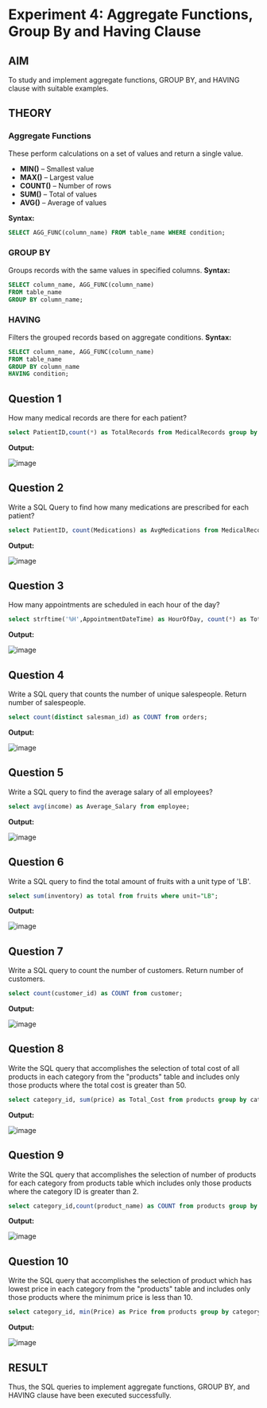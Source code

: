 # Experiment 4: Aggregate Functions, Group By and Having Clause

## AIM
To study and implement aggregate functions, GROUP BY, and HAVING clause with suitable examples.

## THEORY

### Aggregate Functions
These perform calculations on a set of values and return a single value.

- **MIN()** – Smallest value  
- **MAX()** – Largest value  
- **COUNT()** – Number of rows  
- **SUM()** – Total of values  
- **AVG()** – Average of values

**Syntax:**
```sql
SELECT AGG_FUNC(column_name) FROM table_name WHERE condition;
```
### GROUP BY
Groups records with the same values in specified columns.
**Syntax:**
```sql
SELECT column_name, AGG_FUNC(column_name)
FROM table_name
GROUP BY column_name;
```
### HAVING
Filters the grouped records based on aggregate conditions.
**Syntax:**
```sql
SELECT column_name, AGG_FUNC(column_name)
FROM table_name
GROUP BY column_name
HAVING condition;
```

**Question 1**
--
How many medical records are there for each patient?

```sql
select PatientID,count(*) as TotalRecords from MedicalRecords group by PatientID;
```

**Output:**

![image](https://github.com/user-attachments/assets/3a65ce4e-eae4-411a-a048-af8ce875c9af)


**Question 2**
---
Write a SQL Query to find how many medications are prescribed for each patient?

```sql
select PatientID, count(Medications) as AvgMedications from MedicalRecords group by PatientID;
```

**Output:**

![image](https://github.com/user-attachments/assets/69c4b3c0-10ed-44d3-8475-0b497d2fe2fb)


**Question 3**
---
How many appointments are scheduled in each hour of the day?

```sql
select strftime('%H',AppointmentDateTime) as HourOfDay, count(*) as TotalAppointments from Appointments group by HourOfDay;
```

**Output:**

![image](https://github.com/user-attachments/assets/087c9be1-12fd-4b17-ad20-154280b274be)


**Question 4**
---
Write a SQL query that counts the number of unique salespeople. Return number of salespeople.

```sql
select count(distinct salesman_id) as COUNT from orders;
```

**Output:**

![image](https://github.com/user-attachments/assets/c34457df-85f7-4b86-9819-26015c535894)


**Question 5**
---
Write a SQL query to  find the average salary of all employees?

```sql
select avg(income) as Average_Salary from employee;
```

**Output:**

![image](https://github.com/user-attachments/assets/0fffcde1-89f9-447b-ad59-e6e812c5cbe2)


**Question 6**
---
Write a SQL query to find the total amount of fruits with a unit type of 'LB'.

```sql
select sum(inventory) as total from fruits where unit="LB";
```

**Output:**

![image](https://github.com/user-attachments/assets/d1a5e248-9ec5-470a-b1a8-dd18123889de)


**Question 7**
---
Write a SQL query to count the number of customers. Return number of customers.

```sql
select count(customer_id) as COUNT from customer;
```

**Output:**

![image](https://github.com/user-attachments/assets/2f4248a5-1886-4fb6-8e1e-1c82a255b98e)


**Question 8**
---
Write the SQL query that accomplishes the selection of total cost of all products in each category from the "products" table and includes only those products where the total cost is greater than 50.

```sql
select category_id, sum(price) as Total_Cost from products group by category_id having Total_Cost>50;
```

**Output:**

![image](https://github.com/user-attachments/assets/030f5772-481f-4f57-a853-f01ccf600cd2)


**Question 9**
---
Write the SQL query that accomplishes the selection of number of products for each category from products table which includes only those products where the category ID is greater than 2.

```sql
select category_id,count(product_name) as COUNT from products group by category_id having category_id > 2;
```

**Output:**

![image](https://github.com/user-attachments/assets/8447519f-1ee9-4400-8def-574796f0b661)


**Question 10**
---
Write the SQL query that accomplishes the selection of product which has lowest price in each category from the "products" table and includes only those products where the minimum price is less than 10.

```sql
select category_id, min(Price) as Price from products group by category_id having Price < 10;
```

**Output:**

![image](https://github.com/user-attachments/assets/0ae9125c-0155-4dab-a2da-4bea8bc2c1fc)



## RESULT
Thus, the SQL queries to implement aggregate functions, GROUP BY, and HAVING clause have been executed successfully.
